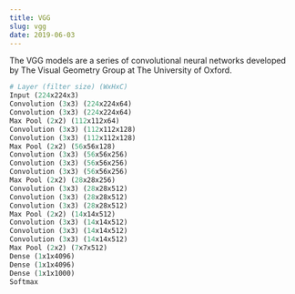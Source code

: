 ```yaml
---
title: VGG
slug: vgg
date: 2019-06-03
---
```


The VGG models are a series of convolutional neural networks developed by The Visual Geometry Group at The University of Oxford.

```julia
# Layer (filter size) (WxHxC)
Input (224x224x3)
Convolution (3x3) (224x224x64)
Convolution (3x3) (224x224x64)
Max Pool (2x2) (112x112x64)
Convolution (3x3) (112x112x128)
Convolution (3x3) (112x112x128)
Max Pool (2x2) (56x56x128)
Convolution (3x3) (56x56x256)
Convolution (3x3) (56x56x256)
Convolution (3x3) (56x56x256)
Max Pool (2x2) (28x28x256)
Convolution (3x3) (28x28x512)
Convolution (3x3) (28x28x512)
Convolution (3x3) (28x28x512)
Max Pool (2x2) (14x14x512)
Convolution (3x3) (14x14x512)
Convolution (3x3) (14x14x512)
Convolution (3x3) (14x14x512)
Max Pool (2x2) (7x7x512)
Dense (1x1x4096)
Dense (1x1x4096)
Dense (1x1x1000)
Softmax
```